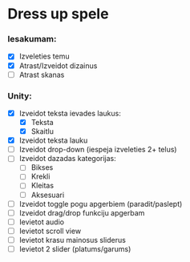 # Dress up spele

### Iesakumam:
- [x] Izveleties temu
- [x] Atrast/Izveidot dizainus
- [ ] Atrast skanas
### Unity:
- [x] Izveidot teksta ievades laukus:
    - [x] Teksta
    - [x] Skaitlu
- [x] Izveidot teksta lauku
- [ ] Izveidot drop-down (iespeja izveleties 2+ telus)
- [ ] Izveidot dazadas kategorijas:
    - [ ] Bikses
    - [ ] Krekli
    - [ ] Kleitas
    - [ ] Aksesuari
- [ ] Izveidot toggle pogu apgerbiem (paradit/paslept)
- [ ] Izveidot drag/drop funkciju apgerbam
- [ ] Ievietot audio
- [ ] Ievietot scroll view
- [ ] Ievietot krasu mainosus sliderus
- [ ] Ievietot 2 slider (platums/garums)
